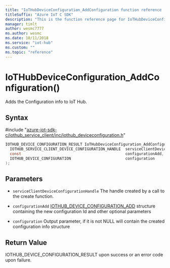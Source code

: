 ```yaml
---                             
title: "IoTHubDeviceConfiguration_AddConfiguration function reference | Microsoft Docs" 
titleSuffix: "Azure IoT C SDK"            
description: "This is the function reference page for IoTHubDeviceConfiguration_AddConfiguration() in the Azure IoT C SDK. This SDK is used with Azure IoT Hub and Azure IoT Hub Device Provisioning Service"            
manager: timlt                 
author: wesmc7777              
ms.author: wesmc               
ms.date: 10/11/2018                    
ms.service: "iot-hub"             
ms.custom: ""                
ms.topic: "reference"        
---                            
```


# IoTHubDeviceConfiguration_AddConfiguration()

Adds the Configuration info to IoT Hub.

## Syntax

\#include "[azure-iot-sdk-c/iothub_service_client/inc/iothub_deviceconfiguration.h](../iothub-deviceconfiguration-h.md)"  
```C
IOTHUB_DEVICE_CONFIGURATION_RESULT IoTHubDeviceConfiguration_AddConfiguration(
  IOTHUB_SERVICE_CLIENT_DEVICE_CONFIGURATION_HANDLE  serviceClientDeviceConfigurationHandle,
  const                                              configurationAdd,
  IOTHUB_DEVICE_CONFIGURATION                        configuration
);
```

## Parameters
* `serviceClientDeviceConfigurationHandle` The handle created by a call to the create function. 

* `configurationAdd` [IOTHUB_DEVICE_CONFIGURATION_ADD](../iothub-deviceconfiguration-h.md#iothub_device_configuration_add) structure containing the new configuration Id and other optional parameters 

* `configuration` Output parameter, if it is not NULL will contain the created configuration info structure

## Return Value
IOTHUB_DEVICE_CONFIGURATION_RESULT upon success or an error code upon failure.

